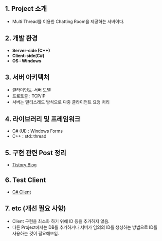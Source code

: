 ## 1. Project 소개 
- Multi Thread를 이용한 Chatting Room을 제공하는 서버이다.

## 2. 개발 환경
- **Server-side (C++)**
- **Client-side(C#)**
- **OS : Windows**

## 3. 서버 아키텍처
- 클라이언트-서버 모델
- 프로토콜 : TCP/IP
- 서버는 멀티스레드 방식으로 다중 클라이언트 요청 처리

## 4. 라이브러리 및 프레임워크
- C# (UI) : Windows Forms
- C++ : std::thread

## 5. 구현 관련 Post 정리
- [Tistory Blog](https://fanjae.tistory.com/category/Toy%20Project/Multi%20Room%20Cheating%20Server)   

## 6. Test Client
- [C# Client](https://github.com/fanjae/Multi_Room_Chatting_Client)   

## 7. etc (개선 필요 사항)
- Client 구현을 최소화 하기 위해 ID 등을 추가하지 않음.
- 다른 Project에서는 DB를 추가하거나 서버가 임의의 ID를 생성하는 방법으로 ID를 사용하는 것이 필요해보임.
